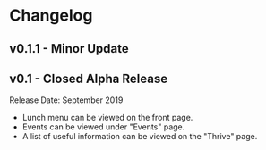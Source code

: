 # Changelog

## v0.1.1 - Minor Update

## v0.1 - Closed Alpha Release

Release Date: September 2019

* Lunch menu can be viewed on the front page.
* Events can be viewed under "Events" page.
* A list of useful information can be viewed on the "Thrive" page.
